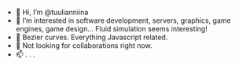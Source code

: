 - 👋 Hi, I’m @tuulianniina
- 👀 I’m interested in software development, servers, graphics, game engines, game design... Fluid simulation seems interesting!
- 🌱 Bezier curves. Everything Javascript related.
- 💞️ Not looking for collaborations right now.
- 📫 . . .

